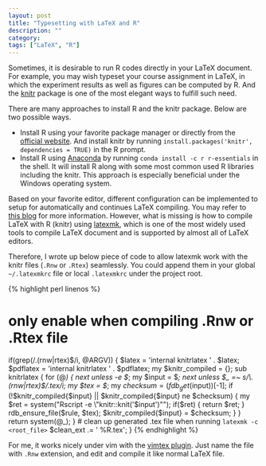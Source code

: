 ```yaml
---
layout: post
title: "Typesetting with LaTeX and R"
description: ""
category:
tags: ["LaTeX", "R"]
---
```


Sometimes, it is desirable to run R codes directly in your LaTeX document. For example, you may wish typeset your course assignment in LaTeX, in which the experiment results as well as figures can be computed by R. And the [knitr][knitr] package is one of the most elegant ways to fulfill such need.

There are many approaches to install R and the knitr package. Below are two possible ways.

* Install R using your favorite package manager or directly from the [official website][r]. And install knitr by running `install.packages('knitr', dependencies = TRUE)` in the R prompt.
* Install R using [Anaconda][anaconda] by running `conda install -c r r-essentials` in the shell. It will install R along with some most common used R libraries including the knitr. This approach is especially beneficial under the Windows operating system.

Based on your favorite editor, different configuration can be implemented to setup for automatically and continues LaTeX compiling. You may refer to [this blog][knitr-editor] for more information. However, what is missing is how to compile LaTeX with R (knitr) using [latexmk][latexmk], which is one of the most widely used tools to compile LaTeX document and is supported by almost all of LaTeX editors.

Therefore, I wrote up below piece of code to allow latexmk work with the knitr files (`.Rnw` or `.Rtex`) seamlessly. You could append them in your global `~/.latexmkrc` file or local `.latexmkrc` under the project root.

{% highlight perl linenos %}
# only enable when compiling .Rnw or .Rtex file
if(grep(/\.(rnw|rtex)$/i, @ARGV)) {
    $latex = 'internal knitrlatex ' . $latex;
    $pdflatex = 'internal knitrlatex ' . $pdflatex;
    my $knitr_compiled = {};
    sub knitrlatex {
        for (@_) {
            next unless -e $_;
            my $input = $_;
            next unless $_ =~ s/\.(rnw|rtex)$/.tex/i;
            my $tex = $_;
            my $checksum = (fdb_get($input))[-1];
            if (!$knitr_compiled{$input} || $knitr_compiled{$input} ne $checksum) {
                my $ret = system("Rscript -e \"knitr::knit('$input')\"");
                if($ret) { return $ret; }
                rdb_ensure_file($rule, $tex);
                $knitr_compiled{$input} = $checksum;
            }
        }
        return system(@_);
    }
    # clean up generated .tex file when running `latexmk -c <root_file>`
    $clean_ext .= ' %R.tex';
}
{% endhighlight %}

For me, it works nicely under vim with the [vimtex plugin][vimtex]. Just name the file with `.Rnw` extension, and edit and compile it like normal LaTeX file.

 [knitr]: https://yihui.name/knitr/
 [r]: https://www.r-project.org
 [anaconda]: https://www.anaconda.com/download/
 [knitr-editor]: https://yihui.name/knitr/demo/editors/
 [latexmk]: https://www.ctan.org/pkg/latexmk/
 [vimtex]: https://github.com/lervag/vimtex/
